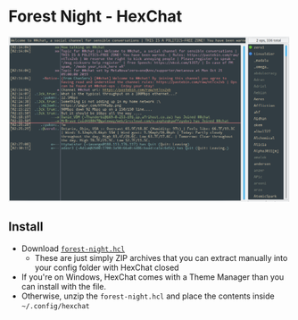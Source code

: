 # Forest Night - HexChat

![screenshot](./screenshot.png)

## Install

- Download [`forest-night.hcl`](https://raw.githubusercontent.com/sainnhe/forest-night/master/hexchat/forest-night.hcl)
    - These are just simply ZIP archives that you can extract manually into your config folder with HexChat closed
- If you're on Windows, HexChat comes with a Theme Manager than you can install with the file.
- Otherwise, unzip the `forest-night.hcl` and place the contents inside `~/.config/hexchat`
